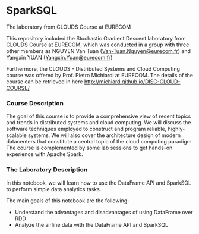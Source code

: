 # SparkSQL
The laboratory from CLOUDS Course at EURECOM

This repository included the Stochastic Gradient Descent laboratory from CLOUDS Course at EURECOM, which was conducted in a group with three other members as NGUYEN Van Tuan (Van-Tuan.Nguyen@eurecom.fr) and Yangxin YUAN (Yangxin.Yuan@eurecom.fr)

Furthermore, the CLOUDS - Distributed Systems and Cloud Computing course was offered by Prof. Pietro Michiardi at EURECOM. The details of the course can be retrieved in here http://michiard.github.io/DISC-CLOUD-COURSE/

### Course Description
The goal of this course is to provide a comprehensive view of recent topics and trends in distributed systems and cloud computing. We will discuss the software techniques employed to construct and program reliable, highly-scalable systems. We will also cover the architecture design of modern datacenters that constitute a central topic of the cloud computing paradigm. The course is complemented by some lab sessions to get hands-on experience with Apache Spark.

### The Laboratory Description
In this notebook, we will learn how to use the DataFrame API and SparkSQL to perform simple data analytics tasks.

The main goals of this notebook are the following:

- Understand the advantages and disadvantages of using DataFrame over RDD
- Analyze the airline data with the DataFrame API and SparkSQL
